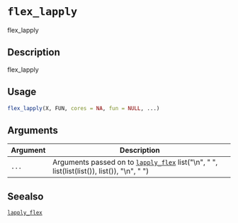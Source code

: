 # `flex_lapply`

flex_lapply


## Description

flex_lapply


## Usage

```r
flex_lapply(X, FUN, cores = NA, fun = NULL, ...)
```


## Arguments

Argument      |Description
------------- |----------------
`...`     |      Arguments passed on to [`lapply_flex`](#lapplyflex)   list("\n", "    ", list(list(list()), list()), "\n", "  ")


## Seealso

[`lapply_flex`](#lapplyflex)


